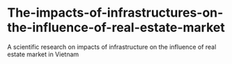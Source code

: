 # The-impacts-of-infrastructures-on-the-influence-of-real-estate-market

A scientific research on impacts of infrastructure on the influence of real estate market in Vietnam

